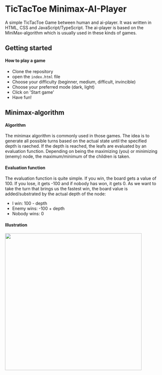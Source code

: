 # TicTacToe Minimax-AI-Player
A simple TicTacToe Game between human and ai-player. It was written in HTML, CSS and JavaScript/TypeScript.
The ai-player is based on the MiniMax-algorithm which is usually used in these kinds of games.

## Getting started
#### How to play a game
* Clone the repository
* open the `index.html` file
* Choose your difficulty (beginner, medium, difficult, invincible)
* Choose your preferred mode (dark, light)
* Click on 'Start game'
* Have fun!

## Minimax-algorithm
#### Algorithm
The minimax algorithm is commonly used in those games. The idea is to generate all possible turns based on the actual state until the specified depth is raeched.
If the depth is reached, the leafs are evaluated by an evaluation function. Depending on being the maximizing (you) or minimizing (enemy) node, the maximum/minimum of the children is taken.

#### Evaluation function
The evaluation function is quite simple. If you win, the board gets a value of 100. If you lose, it gets -100 and if nobody has won, it gets 0.
As we want to take the turn that brings us the fastest win, the board value is added/substrated by the actual depth of the node:
* I win: 100 - depth
* Enemy wins: -100 + depth
* Nobody wins: 0

#### Illustration
<img src="https://alialaa.com/static/548515d9523f2545c11f5371f1e6a4b8/01ab0/minimax-2.jpg" width="450" />
